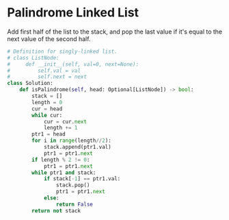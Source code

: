 # Palindrome Linked List
Add first half of the list to the stack, and pop the last value if it's equal to the next value of the second half.
```python
# Definition for singly-linked list.
# class ListNode:
#     def __init__(self, val=0, next=None):
#         self.val = val
#         self.next = next
class Solution:
    def isPalindrome(self, head: Optional[ListNode]) -> bool:
        stack = []
        length = 0
        cur = head
        while cur:
            cur = cur.next
            length += 1
        ptr1 = head
        for i in range(length//2):
            stack.append(ptr1.val)
            ptr1 = ptr1.next
        if length % 2 != 0:
            ptr1 = ptr1.next
        while ptr1 and stack:
            if stack[-1] == ptr1.val:
                stack.pop()
                ptr1 = ptr1.next
            else:
                return False
        return not stack
```

